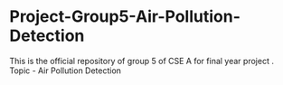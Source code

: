 # Project-Group5-Air-Pollution-Detection
This is the official repository of group 5 of CSE A for final year project . Topic - Air Pollution Detection
